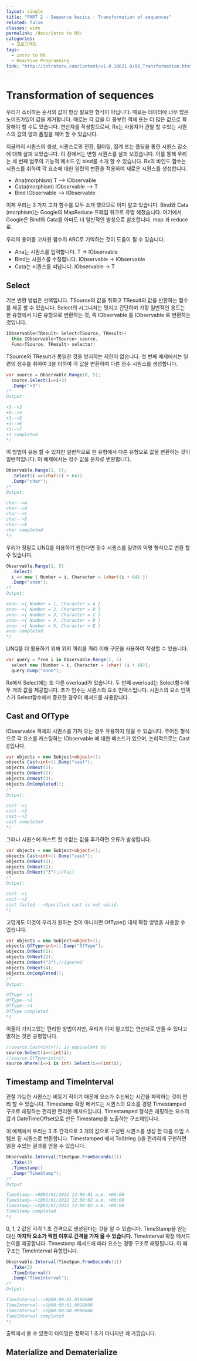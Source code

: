 ```yaml
---
layout: single
title: "PART 2 - Sequence basics : Transformation of sequences"
related: false
classes: wide
permalink: /docs/intro to RX/
categories: 
  - 프로그래밍
tags:
  - intro to RX
  - Reactive Programming
link: "http://introtorx.com/Content/v1.0.10621.0/08_Transformation.html#TransformationOfSequences"
---
```


# Transformation of sequences
우리가 소비하는 순서의 값이 항상 필요한 형식이 아닙니다. 때로는 데이터에 너무 많은 노이즈가있어 값을 제거합니다. 때로는 각 값을 더 풍부한 객체 또는 더 많은 값으로 확장해야 할 수도 있습니다. 연산자를 작성함으로써, Rx는 사용자가 관찰 할 수있는 시퀀스의 값의 양과 품질을 제어 할 수 있습니다.

지금까지 시퀀스의 생성, 시퀀스로의 전환, 필터링, 집계 또는 폴딩을 통한 시퀀스 감소에 대해 살펴 보았습니다. 이 장에서는 변형 시퀀스를 살펴 보겠습니다. 이를 통해 우리는 세 번째 범주의 기능적 메소드 인 bind를 소개 할 수 있습니다. Rx의 바인드 함수는 시퀀스를 취하여 각 요소에 대한 일련의 변환을 적용하여 새로운 시퀀스를 생성합니다.

* Ana(morphism) T --> IObservable<T>
* Cata(morphism) IObservable<T> --> T
* Bind IObservable<T1> --> IObservable<T2>

이제 우리는 3 가지 고차 함수를 모두 소개 했으므로 이미 알고 있습니다. Bind와 Cata (morphism)는 Google의 MapReduce 프레임 워크로 유명 해졌습니다. 여기에서 Google은 Bind와 Cata를 아마도 더 일반적인 별칭으로 참조합니다. map 과 reduce로.

우리의 용어를 고차원 함수의 ABC로 기억하는 것이 도움이 될 수 있습니다.
* Ana는 시퀀스를 입력합니다. T -> IObservable<T>
* Bind는 시퀀스를 수정합니다. IObservable<T1> -> IObservable<T2>
* Cata는 시퀀스를 떠납니다. IObservable<T> -> T

## Select
기본 변환 방법은 선택입니다. TSource의 값을 취하고 TResult의 값을 반환하는 함수를 제공 할 수 있습니다. Select의 시그니처는 멋지고 간단하며 가장 일반적인 용도는 한 유형에서 다른 유형으로 변환하는 것, 즉 IObservable <TSource>를 IObservable <TResult>로 변환하는 것입니다.
``` csharp
IObservable<TResult> Select<TSource, TResult>(
  this IObservable<TSource> source, 
  Func<TSource, TResult> selector)
```
TSource와 TResult가 동일한 것을 방지하는 제한이 없습니다. 첫 번째 예제에서는 일련의 정수를 취하여 3을 더하여 각 값을 변환하여 다른 정수 시퀀스를 생성합니다.
``` csharp
var source = Observable.Range(0, 5);
  source.Select(i=>i+3)
  .Dump("+3")
/*
Output:

+3-->3
+3-->4
+3-->5
+3-->6
+3-->7
+3 completed
*/
```
이 방법이 유용 할 수 있지만 일반적으로 한 유형에서 다른 유형으로 값을 변환하는 것이 일반적입니다. 이 예제에서는 정수 값을 문자로 변환합니다.
``` csharp
Observable.Range(1, 5);
  .Select(i =>(char)(i + 64))
  .Dump("char");
/*
Output:

char-->A
char-->B
char-->C
char-->D
char-->E
char completed
*/
```
우리가 정말로 LINQ를 이용하기 원한다면 정수 시퀀스를 일련의 익명 형식으로 변환 할 수 있습니다.
``` csharp
Observable.Range(1, 5)
  .Select(
  i => new { Number = i, Character = (char)(i + 64) })
  .Dump("anon");
/*
Output:

anon-->{ Number = 1, Character = A }
anon-->{ Number = 2, Character = B }
anon-->{ Number = 3, Character = C }
anon-->{ Number = 4, Character = D }
anon-->{ Number = 5, Character = E }
anon completed
*/
```
LINQ를 더 활용하기 위해 위의 쿼리를 쿼리 이해 구문을 사용하여 작성할 수 있습니다.
``` csharp
var query = from i in Observable.Range(1, 5)
  select new {Number = i, Character = (char) (i + 64)};
  query.Dump("anon");
```
Rx에서 Select에는 또 다른 overload가 있습니다. 두 번째 overload는 Select함수에 두 개의 값을 제공합니다. 추가 인수는 시퀀스의 요소 인덱스입니다. 시퀀스의 요소 인덱스가 Select함수에서 중요한 경우이 메서드를 사용합니다.

## Cast and OfType
IObservable <object> 객체의 시퀀스를 가져 오는 경우 유용하지 않을 수 있습니다. 주어진 형식으로 각 요소를 캐스팅하는 IObservable <object>에 대한 메소드가 있으며, 논리적으로는 Cast <T> ()입니다.
``` csharp
var objects = new Subject<object>();
objects.Cast<int>().Dump("cast");
objects.OnNext(1);
objects.OnNext(2);
objects.OnNext(3);
objects.OnCompleted();
/*
Output:

cast-->1
cast-->2
cast-->3
cast completed
*/
```
그러나 시퀀스에 캐스트 할 수없는 값을 추가하면 오류가 발생합니다.
``` csharp
var objects = new Subject<object>();
objects.Cast<int>().Dump("cast");
objects.OnNext(1);
objects.OnNext(2);
objects.OnNext("3");//Fail
/*
Output:

cast-->1
cast-->2
cast failed -->Specified cast is not valid.
*/
```
고맙게도 이것이 우리가 원하는 것이 아니라면 OfType<T>() 대체 확장 방법을 사용할 수 있습니다.
``` csharp
var objects = new Subject<object>();
objects.OfType<int>().Dump("OfType");
objects.OnNext(1);
objects.OnNext(2);
objects.OnNext("3");//Ignored
objects.OnNext(4);
objects.OnCompleted();
/*
Output:

OfType-->1
OfType-->2
OfType-->4
OfType completed
*/
```
이들이 가지고있는 편리한 방법이지만, 우리가 이미 알고있는 연산자로 만들 수 있다고 말하는 것은 공평합니다.
``` csharp
//source.Cast<int>(); is equivalent to
source.Select(i=>(int)i);
//source.OfType<int>();
source.Where(i=>i is int).Select(i=>(int)i);
```

## Timestamp and TimeInterval
관찰 가능한 시퀀스는 비동기 적이기 때문에 요소가 수신되는 시간을 파악하는 것이 편리 할 수 있습니다. Timestamp 확장 메서드는 시퀀스의 요소를 경량 Timestamped <T> 구조로 래핑하는 편리한 편리한 메서드입니다. Timestamped <T> 형식은 래핑하는 요소의 값과 DateTimeOffset으로 만든 Timestamp를 노출하는 구조체입니다.

이 예제에서 우리는 3 초 간격으로 3 개의 값으로 구성된 시퀀스를 생성 한 다음 타임 스탬프 된 시퀀스로 변환합니다. Timestamped <T>에서 ToString ()을 편리하게 구현하면 읽을 수있는 결과를 얻을 수 있습니다.
``` csharp
Observable.Interval(TimeSpan.FromSeconds(1))
  .Take(3)
  .Timestamp()
  .Dump("TimeStamp");
/*
Output

TimeStamp-->0@01/01/2012 12:00:01 a.m. +00:00
TimeStamp-->1@01/01/2012 12:00:02 a.m. +00:00
TimeStamp-->2@01/01/2012 12:00:03 a.m. +00:00
TimeStamp completed
*/
```
0, 1, 2 값은 각각 1 초 간격으로 생성된다는 것을 알 수 있습니다. TimeStamp을 얻는 대신 **마지막 요소가 찍힌 이후로 간격을 가져 올 수 있습니다.** TimeInterval 확장 메서드는이를 제공합니다. Timestamp 메서드에 따라 요소는 경량 구조로 래핑됩니다. 이 때 구조는 TimeInterval <T> 유형입니다.
``` csharp
Observable.Interval(TimeSpan.FromSeconds(1))
  .Take(3)
  .TimeInterval()
  .Dump("TimeInterval");
/*
Output:

TimeInterval-->0@00:00:01.0180000
TimeInterval-->1@00:00:01.0010000
TimeInterval-->2@00:00:00.9980000
TimeInterval completed
*/
```
출력에서 볼 수 있듯이 타이밍은 정확히 1 초가 아니지만 꽤 가깝습니다.

## Materialize and Dematerialize

